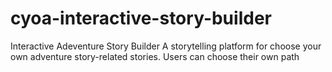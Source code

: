 # cyoa-interactive-story-builder
Interactive Adeventure Story Builder A storytelling platform for choose your own adventure story-related stories. Users can choose their own path 
